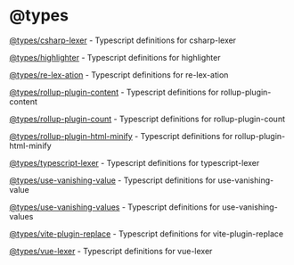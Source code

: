 # @types

[@types/csharp-lexer](./csharp-lexer) - Typescript definitions for csharp-lexer

[@types/highlighter](./highlighter) - Typescript definitions for highlighter

[@types/re-lex-ation](./re-lex-ation) - Typescript definitions for re-lex-ation

[@types/rollup-plugin-content](./rollup-plugin-content) - Typescript definitions for rollup-plugin-content

[@types/rollup-plugin-count](./rollup-plugin-count) - Typescript definitions for rollup-plugin-count

[@types/rollup-plugin-html-minify](./rollup-plugin-html-minify) - Typescript definitions for rollup-plugin-html-minify

[@types/typescript-lexer](./typescript-lexer) - Typescript definitions for typescript-lexer

[@types/use-vanishing-value](./use-vanishing-value) - Typescript definitions for use-vanishing-value

[@types/use-vanishing-values](./use-vanishing-values) - Typescript definitions for use-vanishing-values

[@types/vite-plugin-replace](./vite-plugin-replace) - Typescript definitions for vite-plugin-replace

[@types/vue-lexer](./vue-lexer) - Typescript definitions for vue-lexer
